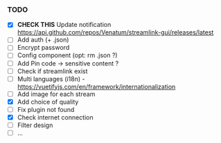### TODO

- [x] <strong>CHECK THIS</strong> Update notification<br>
    https://api.github.com/repos/Venatum/streamlink-gui/releases/latest
- [ ] Add auth (+ .json)
- [ ] Encrypt password
- [ ] Config component (opt: rm .json ?)
- [ ] Add Pin code -> sensitive content ?
- [ ] Check if streamlink exist
- [ ] Multi languages (i18n) - https://vuetifyjs.com/en/framework/internationalization
- [ ] Add image for each stream
- [x] Add choice of quality
- [ ] Fix plugin not found
- [x] Check internet connection
- [ ] Filter design
- [ ] ...
